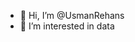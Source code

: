 - 👋 Hi, I’m @UsmanRehans
- 👀 I’m interested in data

<!---
UsmanRehans/UsmanRehans is a ✨ special ✨ repository because its `README.md` (this file) appears on your GitHub profile.
You can click the Preview link to take a look at your changes.
--->
